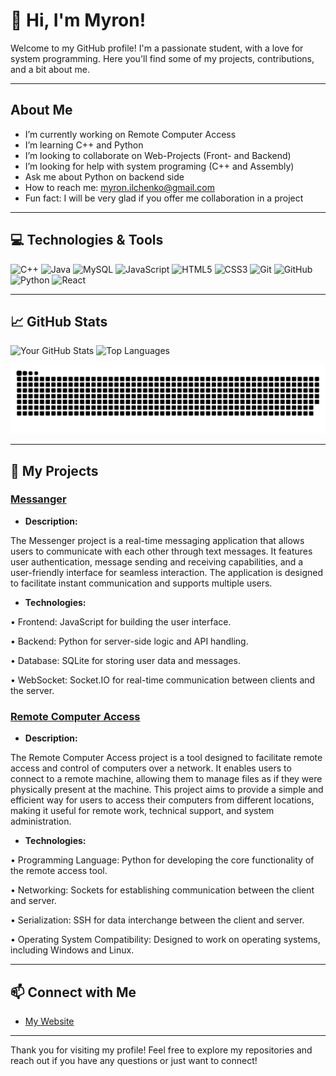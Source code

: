 # 👋 Hi, I'm Myron! 

Welcome to my GitHub profile! I'm a passionate student, with a love for system programming. Here you'll find some of my projects, contributions, and a bit about me.

---

## About Me

-  I’m currently working on Remote Computer Access
-  I’m learning C++ and Python
-  I’m looking to collaborate on Web-Projects (Front- and Backend)
-  I’m looking for help with system programing (C++ and Assembly)
-  Ask me about Python on backend side
-  How to reach me: myron.ilchenko@gmail.com
-  Fun fact: I will be very glad if you offer me collaboration in a project

---

## 💻 Technologies & Tools

![C++](https://img.shields.io/badge/-C++-00599C?style=flat&logo=c%2B%2B&logoColor=white) 
![Java](https://img.shields.io/badge/-Java-ED8B00?style=flat&logo=openjdk&logoColor=white) 
![MySQL](https://img.shields.io/badge/-MySQL-4479A1?style=flat&logo=mysql&logoColor=white) 
![JavaScript](https://img.shields.io/badge/-JavaScript-F7DF1E?style=flat&logo=javascript&logoColor=black) 
![HTML5](https://img.shields.io/badge/-HTML5-E34F26?style=flat&logo=html5&logoColor=white) 
![CSS3](https://img.shields.io/badge/-CSS3-1572B6?style=flat&logo=css3&logoColor=white) 
![Git](https://img.shields.io/badge/-Git-F05032?style=flat&logo=git&logoColor=white) 
![GitHub](https://img.shields.io/badge/-GitHub-181717?style=flat&logo=github&logoColor=white) 
![Python](https://img.shields.io/badge/-Python-3776AB?style=flat&logo=python&logoColor=white) 
![React](https://img.shields.io/badge/-React-61DAFB?style=flat&logo=react&logoColor=black)

---

## 📈 GitHub Stats

![Your GitHub Stats](https://github-readme-stats.vercel.app/api?username=myronsi&show_icons=true&theme=radical) <!-- Replace 'yourusername' with your GitHub username -->
![Top Languages](https://github-readme-stats.vercel.app/api/top-langs/?username=myronsi&layout=compact&theme=radical) <!-- Replace 'yourusername' -->

![snake gif](https://github.com/myronsi/myronsi/blob/output/github-snake-dark.svg)


---

## 📂 My Projects

### [Messanger](https://github.com/myronsi/messanger)
- **Description:**
 
The Messenger project is a real-time messaging application that allows users to communicate with each other through text messages. It features user authentication, message sending and receiving capabilities, and a user-friendly interface for seamless interaction. The application is designed to facilitate instant communication and supports multiple users.

- **Technologies:**

• Frontend: JavaScript for building the user interface.

• Backend: Python for server-side logic and API handling.

• Database: SQLite for storing user data and messages.

• WebSocket: Socket.IO for real-time communication between clients and the server.

### [Remote Computer Access](https://github.com/myronsi/remote-computer-access)
- **Description:**

The Remote Computer Access project is a tool designed to facilitate remote access and control of computers over a network. It enables users to connect to a remote machine, allowing them to manage files as if they were physically present at the machine. This project aims to provide a simple and efficient way for users to access their computers from different locations, making it useful for remote work, technical support, and system administration.

- **Technologies:**

• Programming Language: Python for developing the core functionality of the remote access tool.

• Networking: Sockets for establishing communication between the client and server.

• Serialization: SSH for data interchange between the client and server.

• Operating System Compatibility: Designed to work on operating systems, including Windows and Linux.

---

## 📫 Connect with Me

- [My Website](https://viserix.com)

---

Thank you for visiting my profile! Feel free to explore my repositories and reach out if you have any questions or just want to connect!
